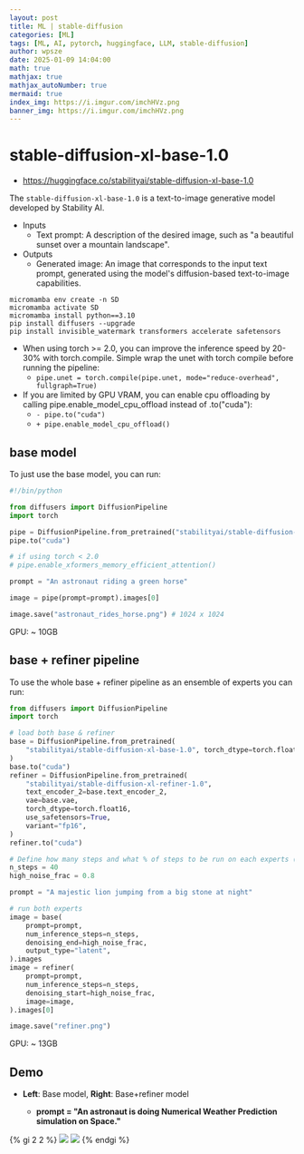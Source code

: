 ```yaml
---
layout: post
title: ML | stable-diffusion
categories: [ML]
tags: [ML, AI, pytorch, huggingface, LLM, stable-diffusion]
author: wpsze
date: 2025-01-09 14:04:00
math: true
mathjax: true
mathjax_autoNumber: true
mermaid: true
index_img: https://i.imgur.com/imchHVz.png
banner_img: https://i.imgur.com/imchHVz.png
---
```


# stable-diffusion-xl-base-1.0

- <https://huggingface.co/stabilityai/stable-diffusion-xl-base-1.0>

The `stable-diffusion-xl-base-1.0` is a text-to-image generative model developed by Stability AI.

- Inputs
  - Text prompt: A description of the desired image, such as "a beautiful sunset over a mountain landscape".
- Outputs
  - Generated image: An image that corresponds to the input text prompt, generated using the model's diffusion-based text-to-image capabilities.

```console
micromamba env create -n SD
micromamba activate SD
micromamba install python==3.10
pip install diffusers --upgrade
pip install invisible_watermark transformers accelerate safetensors
```

- When using torch >= 2.0, you can improve the inference speed by 20-30% with torch.compile. Simple wrap the unet with torch compile before running the pipeline:
  - `pipe.unet = torch.compile(pipe.unet, mode="reduce-overhead", fullgraph=True)`
- If you are limited by GPU VRAM, you can enable cpu offloading by calling pipe.enable_model_cpu_offload instead of .to("cuda"):
  - `- pipe.to("cuda")`
  - `+ pipe.enable_model_cpu_offload()`

## base model

To just use the base model, you can run:

```python
#!/bin/python

from diffusers import DiffusionPipeline
import torch

pipe = DiffusionPipeline.from_pretrained("stabilityai/stable-diffusion-xl-base-1.0", torch_dtype=torch.float16, use_safetensors=True, variant="fp16")
pipe.to("cuda")

# if using torch < 2.0
# pipe.enable_xformers_memory_efficient_attention()

prompt = "An astronaut riding a green horse"

image = pipe(prompt=prompt).images[0]

image.save("astronaut_rides_horse.png") # 1024 x 1024
```

GPU: ~ 10GB 



## base + refiner pipeline

To use the whole base + refiner pipeline as an ensemble of experts you can run:

```python
from diffusers import DiffusionPipeline
import torch

# load both base & refiner
base = DiffusionPipeline.from_pretrained(
    "stabilityai/stable-diffusion-xl-base-1.0", torch_dtype=torch.float16, variant="fp16", use_safetensors=True
)
base.to("cuda")
refiner = DiffusionPipeline.from_pretrained(
    "stabilityai/stable-diffusion-xl-refiner-1.0",
    text_encoder_2=base.text_encoder_2,
    vae=base.vae,
    torch_dtype=torch.float16,
    use_safetensors=True,
    variant="fp16",
)
refiner.to("cuda")

# Define how many steps and what % of steps to be run on each experts (80/20) here
n_steps = 40
high_noise_frac = 0.8

prompt = "A majestic lion jumping from a big stone at night"

# run both experts
image = base(
    prompt=prompt,
    num_inference_steps=n_steps,
    denoising_end=high_noise_frac,
    output_type="latent",
).images
image = refiner(
    prompt=prompt,
    num_inference_steps=n_steps,
    denoising_start=high_noise_frac,
    image=image,
).images[0]

image.save("refiner.png") 
```

GPU: ~ 13GB 

## Demo

- **Left**: Base model,    **Right**: Base+refiner model

  - **prompt = "An astronaut is doing Numerical Weather Prediction simulation on Space."**

{% gi 2 2 %}
![](https://i.imgur.com/imchHVz.png)
![](https://i.imgur.com/KKiwfNI.png)
{% endgi %}
